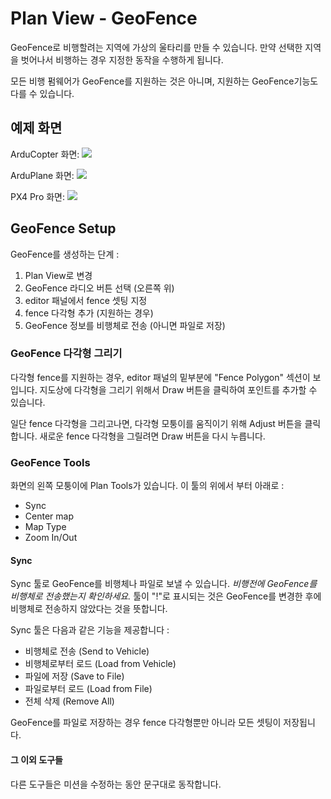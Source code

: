 # Plan View - GeoFence
GeoFence로 비행할려는 지역에 가상의 울타리를 만들 수 있습니다. 만약 선택한 지역을 벗어나서 비행하는 경우 지정한 동작을 수행하게 됩니다.

모든 비행 펌웨어가 GeoFence를 지원하는 것은 아니며, 지원하는 GeoFence기능도 다를 수 있습니다.

## 예제 화면
ArduCopter 화면:
![](../../assets/plan/GeoFence.APM.Copter.jpg)

ArduPlane 화면:
![](../../assets/plan/GeoFence.APM.Plane.jpg)

PX4 Pro 화면:
![](../../assets/plan/GeoFence.PX4.jpg)

## GeoFence Setup
GeoFence를 생성하는 단계 :

1. Plan View로 변경
2. GeoFence 라디오 버튼 선택 (오른쪽 위)
3. editor 패널에서 fence 셋팅 지정
4. fence 다각형 추가 (지원하는 경우)
5. GeoFence 정보를 비행체로 전송 (아니면 파일로 저장)

### GeoFence 다각형 그리기
다각형 fence를 지원하는 경우, editor 패널의 밑부분에 "Fence Polygon" 섹션이 보입니다. 지도상에 다각형을 그리기 위해서 Draw 버튼을 클릭하여 포인트를 추가할 수 있습니다.

일단 fence 다각형을 그리고나면, 다각형 모퉁이를 움직이기 위해 Adjust 버튼을 클릭합니다. 새로운 fence 다각형을 그릴려면 Draw 버튼을 다시 누릅니다.

### GeoFence Tools
화면의 왼쪽 모퉁이에 Plan Tools가 있습니다. 이 툴의 위에서 부터 아래로 :

* Sync
* Center map
* Map Type
* Zoom In/Out

#### Sync
Sync 툴로 GeoFence를 비행체나 파일로 보낼 수 있습니다. *비행전에 GeoFence를 비행체로 전송했는지 확인하세요.* 툴이 "!"로 표시되는 것은 GeoFence를 변경한 후에 비행체로 전송하지 않았다는 것을 뜻합니다.

Sync 툴은 다음과 같은 기능을 제공합니다 :

* 비행체로 전송 (Send to Vehicle)
* 비행체로부터 로드 (Load from Vehicle)
* 파일에 저장 (Save to File)
* 파일로부터 로드 (Load from File)
* 전체 삭제 (Remove All)

GeoFence를 파일로 저장하는 경우 fence 다각형뿐만 아니라 모든 셋팅이 저장됩니다.

#### 그 이외 도구들
다른 도구들은 미션을 수정하는 동안 문구대로 동작합니다.
